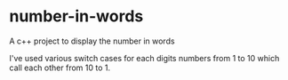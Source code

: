 # number-in-words
A c++ project to display the number in words

I've used various switch cases for each digits numbers from 1 to 10 which call each other from 10 to 1.
